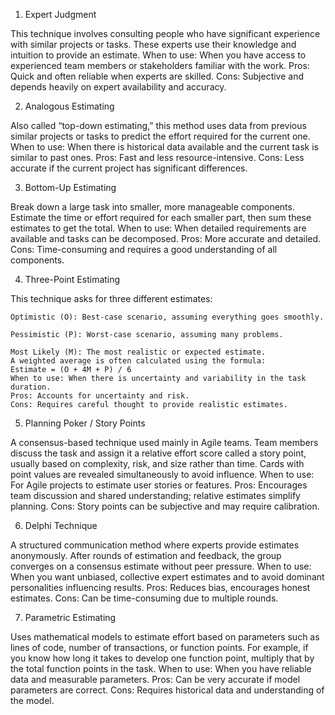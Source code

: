 1. Expert Judgment

This technique involves consulting people who have significant experience with similar projects or tasks. These experts use their knowledge and intuition to provide an estimate.
When to use: When you have access to experienced team members or stakeholders familiar with the work.
Pros: Quick and often reliable when experts are skilled.
Cons: Subjective and depends heavily on expert availability and accuracy.

2. Analogous Estimating

Also called “top-down estimating,” this method uses data from previous similar projects or tasks to predict the effort required for the current one.
When to use: When there is historical data available and the current task is similar to past ones.
Pros: Fast and less resource-intensive.
Cons: Less accurate if the current project has significant differences.

3. Bottom-Up Estimating

Break down a large task into smaller, more manageable components. Estimate the time or effort required for each smaller part, then sum these estimates to get the total.
When to use: When detailed requirements are available and tasks can be decomposed.
Pros: More accurate and detailed.
Cons: Time-consuming and requires a good understanding of all components.

4. Three-Point Estimating

This technique asks for three different estimates:

    Optimistic (O): Best-case scenario, assuming everything goes smoothly.

    Pessimistic (P): Worst-case scenario, assuming many problems.

    Most Likely (M): The most realistic or expected estimate.
    A weighted average is often calculated using the formula:
    Estimate = (O + 4M + P) / 6
    When to use: When there is uncertainty and variability in the task duration.
    Pros: Accounts for uncertainty and risk.
    Cons: Requires careful thought to provide realistic estimates.

5. Planning Poker / Story Points

A consensus-based technique used mainly in Agile teams. Team members discuss the task and assign it a relative effort score called a story point, usually based on complexity, risk, and size rather than time. Cards with point values are revealed simultaneously to avoid influence.
When to use: For Agile projects to estimate user stories or features.
Pros: Encourages team discussion and shared understanding; relative estimates simplify planning.
Cons: Story points can be subjective and may require calibration.

6. Delphi Technique

A structured communication method where experts provide estimates anonymously. After rounds of estimation and feedback, the group converges on a consensus estimate without peer pressure.
When to use: When you want unbiased, collective expert estimates and to avoid dominant personalities influencing results.
Pros: Reduces bias, encourages honest estimates.
Cons: Can be time-consuming due to multiple rounds.

7. Parametric Estimating

Uses mathematical models to estimate effort based on parameters such as lines of code, number of transactions, or function points. For example, if you know how long it takes to develop one function point, multiply that by the total function points in the task.
When to use: When you have reliable data and measurable parameters.
Pros: Can be very accurate if model parameters are correct.
Cons: Requires historical data and understanding of the model.
